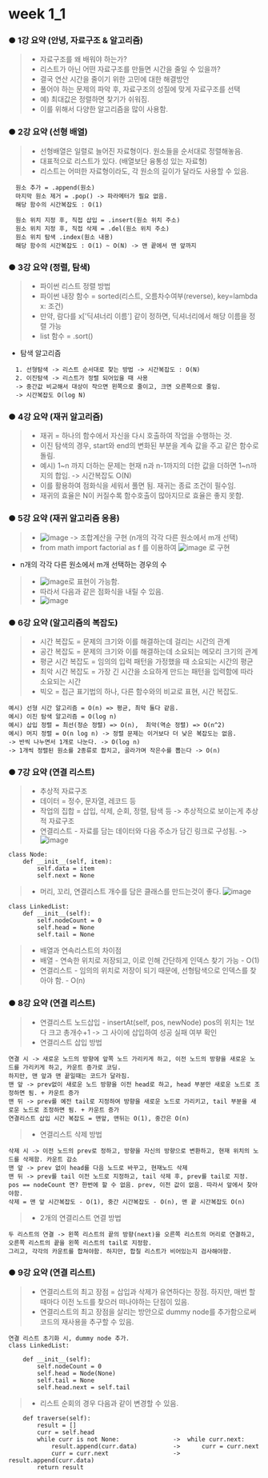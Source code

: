 # week 1_1

### ● 1강 요약 (안녕, 자료구조 & 알고리즘)
> * 자료구조를 왜 배워야 하는가?
> * 리스트가 아닌 어떤 자료구조를 만들면 시간을 줄일 수 있을까?
> * 결국 연산 시간을 줄이기 위한 고민에 대한 해결방안
> * 풀어야 하는 문제의 파악 후, 자료구조의 성질에 맞게 자료구조를 선택
> * 예) 최대값은 정렬하면 찾기가 쉬워짐.
> * 이를 위해서 다양한 알고리즘을 많이 사용함.

### ● 2강 요약 (선형 배열)
> * 선형배열은 일렬로 늘어진 자료형이다. 원소들을 순서대로 정렬해놓음.
> * 대표적으로 리스트가 있다. (배열보단 융통성 있는 자료형)
> * 리스트는 어떠한 자료형이라도, 각 원소의 길이가 달라도 사용할 수 있음.
```
  원소 추가 = .append(원소)
  마지막 원소 제거 = .pop() -> 파라메터가 필요 없음.
  해당 함수의 시간복잡도 : O(1)

  원소 위치 지정 후, 직접 삽입 = .insert(원소 위치 주소)
  원소 위치 지정 후, 직접 삭제 = .del(원소 위치 주소)
  원소 위치 탐색 .index(원소 내용)
  해당 함수의 시간복잡도 : O(1) ~ O(N) -> 맨 끝에서 맨 앞까지
```
### ● 3강 요약 (정렬, 탐색)
> * 파이썬 리스트 정렬 방법
> * 파이썬 내장 함수 = sorted(리스트, 오름차수여부(reverse), key=lambda x: 조건)
> * 만약, 람다를 x['딕셔너리 이름'] 같이 정하면, 딕셔너리에서 해당 이름을 정렬 가능
> * list 함수 = .sort()

* 탐색 알고리즘
```
  1. 선형탐색 -> 리스트 순서대로 찾는 방법 -> 시간복잡도 : O(N)
  2. 이진탐색 -> 리스트가 정렬 되어있을 때 사용
  -> 중간값 비교해서 대상이 작으면 왼쪽으로 줄이고, 크면 오른쪽으로 줄임.
  -> 시간복잡도 O(log N)
```
### ● 4강 요약 (재귀 알고리즘)
> * 재귀 = 하나의 함수에서 자신을 다시 호출하여 작업을 수행하는 것.
> * 이진 탐색의 경우, start와 end의 변화된 부분을 계속 값을 주고 같은 함수로 돌림.
> * 예시) 1~n 까지 더하는 문제는 현재 n과 n-1까지의 더한 값을 더하면 1~n까지의 합임. -> 시간복잡도 O(N)
> * 이를 활용하여 점화식을 세워서 풀면 됨. 재귀는 종료 조건이 필수임.
> * 재귀의 효율은 N이 커질수록 함수호출이 많아지므로 효율은 좋지 못함.

### ● 5강 요약 (재귀 알고리즘 응용)
> * ![image](https://user-images.githubusercontent.com/55529455/154016554-e04a0921-58b5-4fc9-9c5a-d267417106d0.png) -> 조합계산을 구현 (n개의 각각 다른 원소에서 m개 선택)
> * from math import factorial as f 를 이용하여 ![image](https://user-images.githubusercontent.com/55529455/154016780-d83aeb67-3c57-48b8-80e2-34f3e412be0f.png) 로 구현
* n개의 각각 다른 원소에서 m개 선택하는 경우의 수
> * ![image](https://user-images.githubusercontent.com/55529455/154017079-2246c6f9-6f12-4c78-a6ab-8466e8f80ea3.png)로 표현이 가능함.
> * 따라서 다음과 같은 점화식을 내릴 수 있음. 
> * ![image](https://user-images.githubusercontent.com/55529455/154017666-bc76a0b8-ef33-4383-85b9-e504a7eceb46.png)

### ● 6강 요약 (알고리즘의 복잡도)
> * 시간 복잡도 = 문제의 크기와 이를 해결하는데 걸리는 시간의 관계
> * 공간 복잡도 = 문제의 크기와 이를 해결하는데 소요되는 메모리 크기의 관계
> * 평균 시간 복잡도 = 임의의 입력 패턴을 가정했을 때 소요되는 시간의 평균
> * 최악 시간 복잡도 = 가장 긴 시간을 소요하게 만드는 패턴을 입력함에 따라 소요되는 시간
> * 빅오 = 접근 표기법의 하나, 다른 함수와의 비교로 표현, 시간 복잡도.
```
예시) 선형 시간 알고리즘 = O(n) => 평균, 최악 둘다 같음.
예시) 이진 탐색 알고리즘 = O(log n)
예시) 삽입 정렬 = 최선(정순 정렬) => O(n),  최악(역순 정렬) => O(n^2)
예시) 머지 정렬 = O(n log n) -> 정렬 문제는 이거보다 더 낮은 복잡도는 없음.
-> 반씩 나누면서 1개로 나눈다. -> O(log n)
-> 1개씩 정렬된 원소를 2종류로 합치고, 골라가며 작은수를 뽑는다 -> O(n)
```


### ● 7강 요약 (연결 리스트)
> * 추상적 자료구조
> * 데이터 = 정수, 문자열, 레코드 등
> * 작업의 집합 = 삽입, 삭제, 순회, 정렬, 탐색 등 -> 추상적으로 보이는게 추상적 자료구조
> * 연결리스트 - 자료를 담는 데이터와 다음 주소가 담긴 링크로 구성됨. -> ![image](https://user-images.githubusercontent.com/55529455/154018219-75df447f-a2fa-4e2a-ab48-5194f5572109.png)

```
class Node:
    def __init__(self, item):
        self.data = item
        self.next = None
```

> * 머리, 꼬리, 연결리스트 개수를 담은 클래스를 만드는것이 좋다. ![image](https://user-images.githubusercontent.com/55529455/154018317-26462f41-6bcb-4ee4-857f-16f6f698e482.png)

```
class LinkedList:
    def __init__(self):
        self.nodeCount = 0
        self.head = None
        self.tail = None
```
> * 배열과 연속리스트의 차이점
> * 배열 - 연속한 위치로 저장되고, 이로 인해 간단하게 인덱스 찾기 가능 - O(1)
> * 연결리스트 - 임의의 위치로 저장이 되기 때문에, 선형탐색으로 인덱스를 찾아야 함. - O(n)

### ● 8강 요약 (연결 리스트)
> * 연결리스트 노드삽입 - insertAt(self, pos, newNode) pos의 위치는 1보다 크고 총개수+1 -> 그 사이에 삽입하여 성공 실패 여부 확인
> * 연결리스트 삽입 방법
```
연결 시 -> 새로운 노드의 방향에 앞쪽 노드 가리키게 하고, 이전 노드의 방향을 새로운 노드를 가리키게 하고, 카운트 증가로 코딩.
하지만, 맨 앞과 맨 끝일때는 코드가 달라짐.
맨 앞 -> prev없이 새로운 노드 방향을 이전 head로 하고, head 부분만 새로운 노드로 조정하면 됨. + 카운트 증가
맨 뒤 -> prev를 예전 tail로 지정하여 방향을 새로운 노드로 가리키고, tail 부분을 새로운 노드로 조정하면 됨. + 카운트 증가
연결리스트 삽입 시간 복잡도 = 맨앞, 맨뒤는 O(1), 중간은 O(n)
```
> * 연결리스트 삭제 방법
```
삭제 시 -> 이전 노드의 prev로 정하고, 방향을 자신의 방향으로 변환하고, 현재 위치의 노드를 삭제함. 카운트 감소
맨 앞 -> prev 없이 head를 다음 노드로 바꾸고, 현재노드 삭제
맨 뒤 -> prev를 tail 이전 노드로 지정하고, tail 삭제 후, prev를 tail로 지정.
pos == nodeCount 면? 한번에 할 수 없음. prev, 이전 값이 없음. 따라서 앞에서 찾아야함.
삭제 = 맨 앞 시간복잡도 - O(1), 중간 시간복잡도 - O(n), 맨 끝 시간복잡도 O(n)
```
> * 2개의 연결리스트 연결 방법
```
두 리스트의 연결 -> 왼쪽 리스트의 끝의 방향(next)을 오른쪽 리스트의 머리로 연결하고, 오른쪽 리스트의 끝을 왼쪽 리스트의 tail로 지정함.
그리고, 각각의 카운트를 합쳐야함. 하지만, 합칠 리스트가 비어있는지 검사해야함.
```
### ● 9강 요약 (연결 리스트)
> * 연결리스트의 최고 장점 = 삽입과 삭제가 유연하다는 장점. 하지만, 매번 할 때마다 이전 노드를 찾으러 떠나야하는 단점이 있음.
> * 연결리스트의 최고 장점을 살리는 방안으로 dummy node를 추가함으로써 코드의 재사용을 추구할 수 있음. 
```
연결 리스트 초기화 시, dummy node 추가.
class LinkedList:

	def __init__(self):
		self.nodeCount = 0
		self.head = Node(None)
		self.tail = None
		self.head.next = self.tail
```
> * 리스트 순회의 경우 다음과 같이 변경할 수 있음.
```
    def traverse(self):
        result = []
        curr = self.head
        while curr is not None:               ->  while curr.next:
            result.append(curr.data)          ->      curr = curr.next
            curr = curr.next                  ->      result.append(curr.data)
        return result
```

